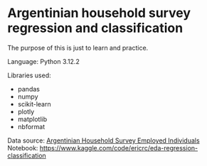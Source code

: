 # Argentinian household survey regression and classification

The purpose of this is just to learn and practice.

Language: Python 3.12.2

Libraries used:
- pandas
- numpy
- scikit-learn
- plotly
- matplotlib
- nbformat

Data source: [Argentinian Household Survey Employed Individuals](https://www.kaggle.com/datasets/mlasca/argentinian-household-survey-employed-individuals)
Notebook: https://www.kaggle.com/code/ericrc/eda-regression-classification
